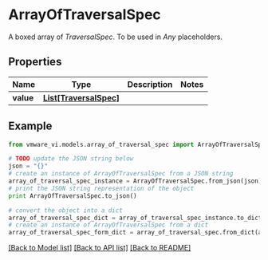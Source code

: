# ArrayOfTraversalSpec

A boxed array of *TraversalSpec*. To be used in *Any* placeholders. 

## Properties
Name | Type | Description | Notes
------------ | ------------- | ------------- | -------------
**value** | [**List[TraversalSpec]**](TraversalSpec.md) |  | 

## Example

```python
from vmware_vi.models.array_of_traversal_spec import ArrayOfTraversalSpec

# TODO update the JSON string below
json = "{}"
# create an instance of ArrayOfTraversalSpec from a JSON string
array_of_traversal_spec_instance = ArrayOfTraversalSpec.from_json(json)
# print the JSON string representation of the object
print ArrayOfTraversalSpec.to_json()

# convert the object into a dict
array_of_traversal_spec_dict = array_of_traversal_spec_instance.to_dict()
# create an instance of ArrayOfTraversalSpec from a dict
array_of_traversal_spec_form_dict = array_of_traversal_spec.from_dict(array_of_traversal_spec_dict)
```
[[Back to Model list]](../README.md#documentation-for-models) [[Back to API list]](../README.md#documentation-for-api-endpoints) [[Back to README]](../README.md)


